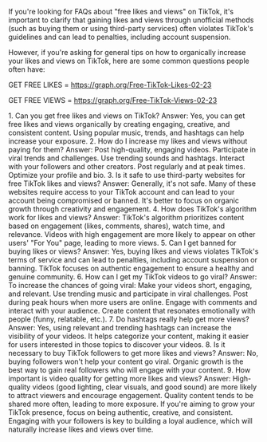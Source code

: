 If you\'re looking for FAQs about \"free likes and views\" on TikTok,
it's important to clarify that gaining likes and views through
unofficial methods (such as buying them or using third-party services)
often violates TikTok\'s guidelines and can lead to penalties, including
account suspension.

However, if you\'re asking for general tips on how to organically
increase your likes and views on TikTok, here are some common questions
people often have:

GET FREE LIKES = https://graph.org/Free-TikTok-Likes-02-23

GET FREE VIEWS = https://graph.org/Free-TikTok-Views-02-23

1\. Can you get free likes and views on TikTok? Answer: Yes, you can get
free likes and views organically by creating engaging, creative, and
consistent content. Using popular music, trends, and hashtags can help
increase your exposure. 2. How do I increase my likes and views without
paying for them? Answer: Post high-quality, engaging videos. Participate
in viral trends and challenges. Use trending sounds and hashtags.
Interact with your followers and other creators. Post regularly and at
peak times. Optimize your profile and bio. 3. Is it safe to use
third-party websites for free TikTok likes and views? Answer: Generally,
it's not safe. Many of these websites require access to your TikTok
account and can lead to your account being compromised or banned. It\'s
better to focus on organic growth through creativity and engagement. 4.
How does TikTok\'s algorithm work for likes and views? Answer: TikTok\'s
algorithm prioritizes content based on engagement (likes, comments,
shares), watch time, and relevance. Videos with high engagement are more
likely to appear on other users\' \"For You\" page, leading to more
views. 5. Can I get banned for buying likes or views? Answer: Yes,
buying likes and views violates TikTok's terms of service and can lead
to penalties, including account suspension or banning. TikTok focuses on
authentic engagement to ensure a healthy and genuine community. 6. How
can I get my TikTok videos to go viral? Answer: To increase the chances
of going viral: Make your videos short, engaging, and relevant. Use
trending music and participate in viral challenges. Post during peak
hours when more users are online. Engage with comments and interact with
your audience. Create content that resonates emotionally with people
(funny, relatable, etc.). 7. Do hashtags really help get more views?
Answer: Yes, using relevant and trending hashtags can increase the
visibility of your videos. It helps categorize your content, making it
easier for users interested in those topics to discover your videos. 8.
Is it necessary to buy TikTok followers to get more likes and views?
Answer: No, buying followers won't help your content go viral. Organic
growth is the best way to gain real followers who will engage with your
content. 9. How important is video quality for getting more likes and
views? Answer: High-quality videos (good lighting, clear visuals, and
good sound) are more likely to attract viewers and encourage engagement.
Quality content tends to be shared more often, leading to more exposure.
If you\'re aiming to grow your TikTok presence, focus on being
authentic, creative, and consistent. Engaging with your followers is key
to building a loyal audience, which will naturally increase likes and
views over time.
